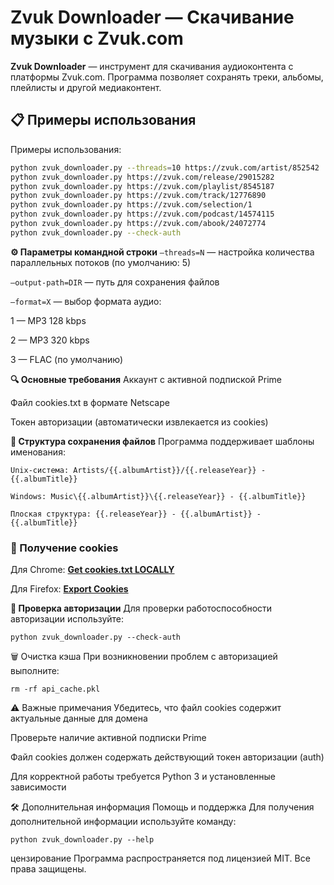 # Zvuk Downloader — Скачивание музыки с Zvuk.com

**Zvuk Downloader** — инструмент для скачивания аудиоконтента с платформы Zvuk.com. Программа позволяет сохранять треки, альбомы, плейлисты и другой медиаконтент.

## 📋 Примеры использования

Примеры использования:

```bash
python zvuk_downloader.py --threads=10 https://zvuk.com/artist/852542
python zvuk_downloader.py https://zvuk.com/release/29015282
python zvuk_downloader.py https://zvuk.com/playlist/8545187
python zvuk_downloader.py https://zvuk.com/track/12776890
python zvuk_downloader.py https://zvuk.com/selection/1
python zvuk_downloader.py https://zvuk.com/podcast/14574115
python zvuk_downloader.py https://zvuk.com/abook/24072774
python zvuk_downloader.py --check-auth
```

**⚙️ Параметры командной строки**
`–threads=N` — настройка количества параллельных потоков (по умолчанию: 5)

`–output-path=DIR` — путь для сохранения файлов

`–format=X` — выбор формата аудио:

1 — MP3 128 kbps

2 — MP3 320 kbps

3 — FLAC (по умолчанию)

**🔍 Основные требования**
Аккаунт с активной подпиской Prime

Файл cookies.txt в формате Netscape

Токен авторизации (автоматически извлекается из cookies)

**📁 Структура сохранения файлов**
Программа поддерживает шаблоны именования:

`Unix-система: Artists/{{.albumArtist}}/{{.releaseYear}} - {{.albumTitle}}`

`Windows: Music\{{.albumArtist}}\{{.releaseYear}} - {{.albumTitle}}`

`Плоская структура: {{.releaseYear}} - {{.albumArtist}} - {{.albumTitle}}`

### 🔑 Получение cookies

Для Chrome: [**Get cookies.txt LOCALLY**](https://chromewebstore.google.com/detail/get-cookiestxt-locally/cclelndahbckbenkjhflpdbgdldlbecc)

Для Firefox: [**Export Cookies**](https://addons.mozilla.org/en-US/firefox/addon/export-cookies-txt/)

**🔄 Проверка авторизации**
Для проверки работоспособности авторизации используйте:

```
python zvuk_downloader.py --check-auth
```

🗑️ Очистка кэша
При возникновении проблем с авторизацией выполните:

```
rm -rf api_cache.pkl
```
⚠️ Важные примечания
Убедитесь, что файл cookies содержит актуальные данные для домена

Проверьте наличие активной подписки Prime

Файл cookies должен содержать действующий токен авторизации (auth)

Для корректной работы требуется Python 3 и установленные зависимости

🛠️ Дополнительная информация
Помощь и поддержка
Для получения дополнительной информации используйте команду:

```
python zvuk_downloader.py --help
```
цензирование
Программа распространяется под лицензией MIT. Все права защищены.

